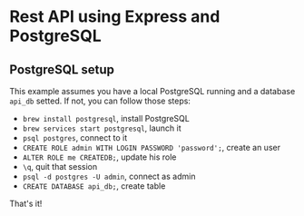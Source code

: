 # Rest API using Express and PostgreSQL

## PostgreSQL setup

This example assumes you have a local PostgreSQL running and a database `api_db` setted. If not, you can follow those steps:

- `brew install postgresql`, install PostgreSQL
- `brew services start postgresql`, launch it
- `psql postgres`, connect to it
- `CREATE ROLE admin WITH LOGIN PASSWORD 'password';`, create an user
- `ALTER ROLE me CREATEDB;`, update his role
- `\q`, quit that session
- `psql -d postgres -U admin`, connect as admin
- `CREATE DATABASE api_db;`, create table

That's it!
